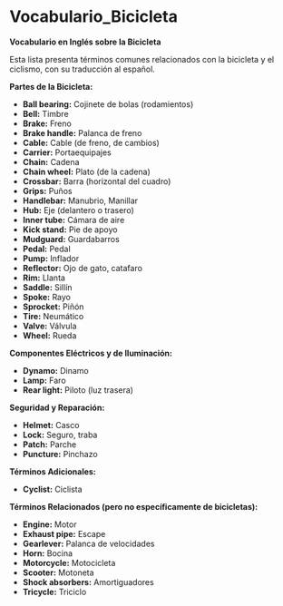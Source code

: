 # Vocabulario_Bicicleta



**Vocabulario en Inglés sobre la Bicicleta**

Esta lista presenta términos comunes relacionados con la bicicleta y el ciclismo, con su traducción al español.

**Partes de la Bicicleta:**

*   **Ball bearing:** Cojinete de bolas (rodamientos)
*   **Bell:** Timbre
*   **Brake:** Freno
*   **Brake handle:** Palanca de freno
*   **Cable:** Cable (de freno, de cambios)
*   **Carrier:** Portaequipajes
*   **Chain:** Cadena
*   **Chain wheel:** Plato (de la cadena)
*   **Crossbar:** Barra (horizontal del cuadro)
*   **Grips:** Puños
*   **Handlebar:** Manubrio, Manillar
*   **Hub:** Eje (delantero o trasero)
*   **Inner tube:** Cámara de aire
*   **Kick stand:** Pie de apoyo
*   **Mudguard:** Guardabarros
*   **Pedal:** Pedal
*   **Pump:** Inflador
*   **Reflector:** Ojo de gato, catafaro
*   **Rim:** Llanta
*   **Saddle:** Sillín
*   **Spoke:** Rayo
*   **Sprocket:** Piñón
*   **Tire:** Neumático
*   **Valve:** Válvula
*   **Wheel:** Rueda

**Componentes Eléctricos y de Iluminación:**

*   **Dynamo:** Dinamo
*   **Lamp:** Faro
*   **Rear light:** Piloto (luz trasera)

**Seguridad y Reparación:**

*   **Helmet:** Casco
*   **Lock:** Seguro, traba
*   **Patch:** Parche
*   **Puncture:** Pinchazo

**Términos Adicionales:**

*   **Cyclist:** Ciclista

**Términos Relacionados (pero no específicamente de bicicletas):**

*   **Engine:** Motor
*   **Exhaust pipe:** Escape
*   **Gearlever:** Palanca de velocidades
*   **Horn:** Bocina
*   **Motorcycle:** Motocicleta
*   **Scooter:** Motoneta
*   **Shock absorbers:** Amortiguadores
*   **Tricycle:** Triciclo

